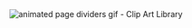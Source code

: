   <img src="https://clipart-library.com/images/ATbKMxyjc.gif" alt="animated page dividers gif - Clip Art Library"/>
